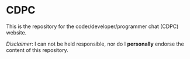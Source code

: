 CDPC
=======
This is the repository for the coder/developer/programmer chat (CDPC) website.

*Disclaimer*: I can not be held responsible, nor do I **personally** endorse the content of this repository.
